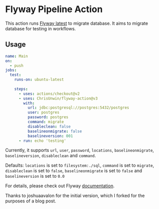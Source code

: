 # Flyway Pipeline Action

This action runs [Flyway latest][flyway] to migrate database. It aims to migrate database for testing in workflows.

## Usage

```yaml
name: Main
on:
  - push
jobs:
  test:
    runs-on: ubuntu-latest
    
    steps:
      - uses: actions/checkout@v2
      - uses: ChrisUnwin/flyway-action@v3
        with:
          url: jdbc:postgresql://postgres:5432/postgres
          user: postgres
          password: postgres
          command: migrate
          disableclean: false
          baselineonmigrate: false
          baselineversion: 001
      - run: echo 'testing'
```

Currently, it supports `url`, `user`, `password`, `locations`, `baselineonmigrate`, `baselineversion`, `disableclean` and `command`. 

Defaults: `locations` is set to `filesystem:./sql`, `command` is set to `migrate`, `disableclean` is set to `false`, `baselineonmigrate` is set to `false` and `baselineversion` is set to `0.0`

For details, please check out Flyway [documentation].

[flyway]: https://flywaydb.org/
[documentation]: https://flywaydb.org/documentation/configuration/parameters/

Thanks to joshuaavalon for the initial version, which I forked for the purposes of a blog post.
